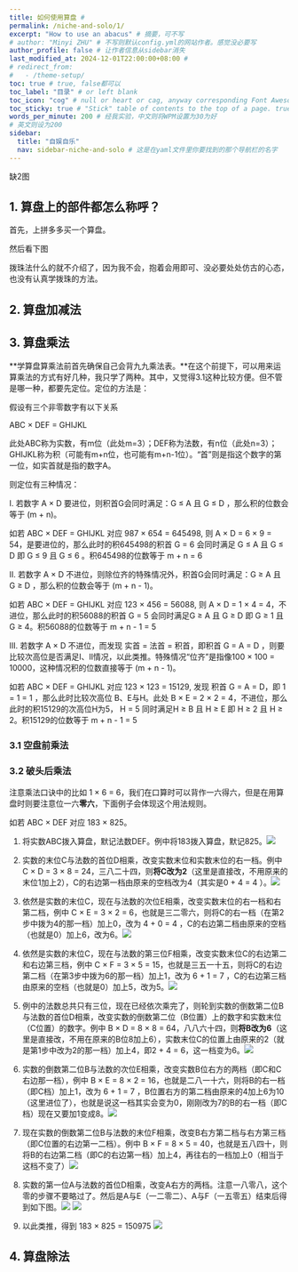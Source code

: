 ```yaml
---
title: 如何使用算盘 # 
permalink: /niche-and-solo/1/
excerpt: "How to use an abacus" # 摘要，可不写
# author: "Minyi ZHU" # 不写则默认config.yml的网站作者。感觉没必要写
author_profile: false # 让作者信息从sidebar消失
last_modified_at: 2024-12-01T22:00:00+08:00 # 
# redirect_from:
#   - /theme-setup/
toc: true # true, false都可以
toc_label: "目录" # or left blank
toc_icon: "cog" # null or heart or cag, anyway corresponding Font Awesome icon name (without fa prefix)
toc_sticky: true # "Stick" table of contents to the top of a page. true: toc floats. false: toc fixed
words_per_minute: 200 # 经我实验，中文则将WPM设置为30为好
# 英文则设为200
sidebar:
  title: "自娱自乐"
  nav: sidebar-niche-and-solo # 这是在yaml文件里你要找到的那个导航栏的名字
---
```


缺2图

## 1. 算盘上的部件都怎么称呼？

首先，上拼多多买一个算盘。

<!-- 图在主力机里 -->

然后看下图

<!-- 图在主力机里 -->

拨珠法什么的就不介绍了，因为我不会，抱着会用即可、没必要处处仿古的心态，也没有认真学拨珠的方法。

<!-- 框、梁、档、珠四个基本部分组成。改进后的算盘又增加了清盘器、计位点和垫脚 -->

## 2. 算盘加减法


## 3. 算盘乘法

**学算盘算乘法前首先确保自己会背九九乘法表。**在这个前提下，可以用来运算乘法的方式有好几种，我只学了两种。其中，又觉得3.1这种比较方便。但不管是哪一种，都要先定位。定位的方法是：

假设有三个非零数字有以下关系

<!-- 这里可能加个表格会好懂一点 -->

ABC × DEF = GHIJKL

此处ABC称为实数，有m位（此处m=3）；DEF称为法数，有n位（此处n=3）；
GHIJKL称为积（可能有m+n位，也可能有m+n-1位）。“首”则是指这个数字的第一位，如实首就是指的数字A。

则定位有三种情况：

I. 若数字 A × D 要进位，则积首G会同时满足：G ≤ A 且 G ≤ D ，那么积的位数会等于 (m + n)。

如若 ABC × DEF = GHIJKL 对应 987 × 654 = 645498, 则 A × D = 6 × 9 = 54，是要进位的，那么此时的积645498的积首 G = 6 会同时满足 G ≤ A 且 G ≤ D 即 G ≤ 9 且 G ≤ 6 。积645498的位数等于 m + n = 6

II. 若数字 A × D 不进位，则除位齐的特殊情况外，积首G会同时满足：G ≥ A 且 G ≥ D ，那么积的位数会等于 (m + n - 1)。

如若 ABC × DEF = GHIJKL 对应 123 × 456 = 56088, 则 A × D = 1 × 4 = 4，不进位，那么此时的积56088的积首 G = 5 会同时满足G ≥ A 且 G ≥ D 即 G ≥ 1 且 G ≥ 4。积56088的位数等于 m + n - 1 = 5


III. 若数字 A × D 不进位，而发现 实首 = 法首 = 积首，即积首 G = A = D ，则要比较次高位是否满足I、II情况，以此类推。特殊情况“位齐”是指像100 × 100 = 10000，这种情况积的位数直接等于 (m + n - 1)。

如若 ABC × DEF = GHIJKL 对应 123 × 123 = 15129, 发现 积首 G = A = D，即 1 = 1 = 1 ，那么此时比较次高位 B、E与H。此处 B × E = 2 × 2 = 4，不进位，那么此时的积15129的次高位H为5， H = 5 同时满足H ≥ B 且 H ≥ E 即 H ≥ 2 且 H ≥ 2。积15129的位数等于 m + n - 1 = 5


### 3.1 空盘前乘法





### 3.2 破头后乘法

注意乘法口诀中的比如 1 × 6 = 6，我们在口算时可以背作一六得六，但是在用算盘时则要注意位一六**零六**，下面例子会体现这个用法规则。

如若 ABC × DEF 对应 183 × 825。

1. 将实数ABC拨入算盘，默记法数DEF。例中将183拨入算盘，默记825。![](https://raw.githubusercontent.com/zhumy321/diy-imagehost/main/img/Screenshot_20241201_1.jpg)

2. 实数的末位C与法数的首位D相乘，改变实数末位和实数末位的右一档。例中 C × D = 3 × 8 = 24，三八二十四，则**将C改为2**（这里是直接改，不用原来的末位1加上2），C的右边第一档由原来的空档改为4（其实是0 + 4 = 4 ）。![](https://raw.githubusercontent.com/zhumy321/diy-imagehost/main/img/Screenshot_20241201_2.jpg)

3. 依然是实数的末位C，现在与法数的次位E相乘，改变实数末位的右一档和右第二档，例中 C × E = 3 × 2 = 6，也就是三二零六，则将C的右一档（在第2步中拨为4的那一档）加上0，改为 4 + 0 = 4 ，C的右边第二档由原来的空档（也就是0）加上6，改为6。![](https://raw.githubusercontent.com/zhumy321/diy-imagehost/main/img/Screenshot_20241201_3.jpg)

4. 依然是实数的末位C，现在与法数的第三位F相乘，改变实数末位C的右边第二和右边第三档，例中 C × F = 3 × 5 = 15，也就是三五一十五，则将C的右边第二档（在第3步中拨为6的那一档）加上1，改为 6 + 1 = 7 ，C的右边第三档由原来的空档（也就是0）加上5，改为5。![](https://raw.githubusercontent.com/zhumy321/diy-imagehost/main/img/Screenshot_20241201_4.jpg)

5. 例中的法数总共只有三位，现在已经依次乘完了，则轮到实数的倒数第二位B与法数的首位D相乘，改变实数的倒数第二位（B位置）上的数字和实数末位（C位置）的数字。例中 B × D = 8 × 8 = 64，八八六十四，则**将B改为6**（这里是直接改，不用在原来的B位8加上6），实数末位C的位置上由原来的2（就是第1步中改为2的那一档）加上4，即2 + 4 = 6，这一档变为6。![](https://raw.githubusercontent.com/zhumy321/diy-imagehost/main/img/Screenshot_20241201_5.jpg)

6. 实数的倒数第二位B与法数的次位E相乘，改变实数B位右方的两档（即C和C右边那一档），例中 B × E = 8 × 2 = 16，也就是二八一十六，则将B的右一档（即C档）加上1，改为 6 + 1 = 7 ，B位置右方的第二档由原来的4加上6为10（这里进位了），也就是说这一档其实会变为0，刚刚改为7的B的右一档（即C档）现在又要加1变成8。![](https://raw.githubusercontent.com/zhumy321/diy-imagehost/main/img/Screenshot_20241201_6.jpg)

7. 现在实数的倒数第二位B与法数的末位F相乘，改变B右方第二档与右方第三档（即C位置的右边第一二档）。例中 B × F = 8 × 5 = 40，也就是五八四十，则将B的右边第二档（即C的右边第一档）加上4，再往右的一档加上0（相当于这档不变了）![](https://raw.githubusercontent.com/zhumy321/diy-imagehost/main/img/Screenshot_20241201_7.jpg)

8. 实数的第一位A与法数的首位D相乘，改变A右方的两档。注意一八零八，这个零的步骤不要略过了。然后是A与E（一二零二）、A与F（一五零五）结束后得到如下图。![](https://raw.githubusercontent.com/zhumy321/diy-imagehost/main/img/Screenshot_20241201_8.jpg)
![](https://raw.githubusercontent.com/zhumy321/diy-imagehost/main/img/Screenshot_20241201_9.jpg)


9. 以此类推，得到 183 × 825 = 150975 ![](https://raw.githubusercontent.com/zhumy321/diy-imagehost/main/img/Screenshot_20241201_10.jpg)



## 4. 算盘除法


